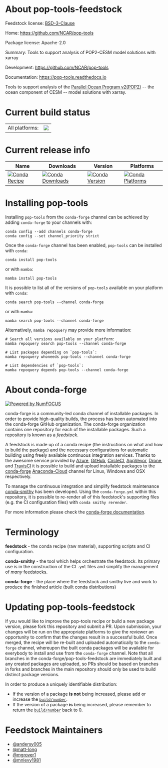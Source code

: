 About pop-tools-feedstock
=========================

Feedstock license: [BSD-3-Clause](https://github.com/conda-forge/pop-tools-feedstock/blob/main/LICENSE.txt)

Home: https://github.com/NCAR/pop-tools

Package license: Apache-2.0

Summary: Tools to support analysis of POP2-CESM model solutions with xarray

Development: https://github.com/NCAR/pop-tools

Documentation: https://pop-tools.readthedocs.io

Tools to support analysis of the [Parallel Ocean Program v2(POP2)](http://www.cesm.ucar.edu/models/cesm1.0/pop2/doc/sci/POPRefManual.pdf)
-- the ocean component of CESM -- model solutions with xarray.


Current build status
====================


<table><tr><td>All platforms:</td>
    <td>
      <a href="https://dev.azure.com/conda-forge/feedstock-builds/_build/latest?definitionId=9099&branchName=main">
        <img src="https://dev.azure.com/conda-forge/feedstock-builds/_apis/build/status/pop-tools-feedstock?branchName=main">
      </a>
    </td>
  </tr>
</table>

Current release info
====================

| Name | Downloads | Version | Platforms |
| --- | --- | --- | --- |
| [![Conda Recipe](https://img.shields.io/badge/recipe-pop--tools-green.svg)](https://anaconda.org/conda-forge/pop-tools) | [![Conda Downloads](https://img.shields.io/conda/dn/conda-forge/pop-tools.svg)](https://anaconda.org/conda-forge/pop-tools) | [![Conda Version](https://img.shields.io/conda/vn/conda-forge/pop-tools.svg)](https://anaconda.org/conda-forge/pop-tools) | [![Conda Platforms](https://img.shields.io/conda/pn/conda-forge/pop-tools.svg)](https://anaconda.org/conda-forge/pop-tools) |

Installing pop-tools
====================

Installing `pop-tools` from the `conda-forge` channel can be achieved by adding `conda-forge` to your channels with:

```
conda config --add channels conda-forge
conda config --set channel_priority strict
```

Once the `conda-forge` channel has been enabled, `pop-tools` can be installed with `conda`:

```
conda install pop-tools
```

or with `mamba`:

```
mamba install pop-tools
```

It is possible to list all of the versions of `pop-tools` available on your platform with `conda`:

```
conda search pop-tools --channel conda-forge
```

or with `mamba`:

```
mamba search pop-tools --channel conda-forge
```

Alternatively, `mamba repoquery` may provide more information:

```
# Search all versions available on your platform:
mamba repoquery search pop-tools --channel conda-forge

# List packages depending on `pop-tools`:
mamba repoquery whoneeds pop-tools --channel conda-forge

# List dependencies of `pop-tools`:
mamba repoquery depends pop-tools --channel conda-forge
```


About conda-forge
=================

[![Powered by
NumFOCUS](https://img.shields.io/badge/powered%20by-NumFOCUS-orange.svg?style=flat&colorA=E1523D&colorB=007D8A)](https://numfocus.org)

conda-forge is a community-led conda channel of installable packages.
In order to provide high-quality builds, the process has been automated into the
conda-forge GitHub organization. The conda-forge organization contains one repository
for each of the installable packages. Such a repository is known as a *feedstock*.

A feedstock is made up of a conda recipe (the instructions on what and how to build
the package) and the necessary configurations for automatic building using freely
available continuous integration services. Thanks to the awesome service provided by
[Azure](https://azure.microsoft.com/en-us/services/devops/), [GitHub](https://github.com/),
[CircleCI](https://circleci.com/), [AppVeyor](https://www.appveyor.com/),
[Drone](https://cloud.drone.io/welcome), and [TravisCI](https://travis-ci.com/)
it is possible to build and upload installable packages to the
[conda-forge](https://anaconda.org/conda-forge) [Anaconda-Cloud](https://anaconda.org/)
channel for Linux, Windows and OSX respectively.

To manage the continuous integration and simplify feedstock maintenance
[conda-smithy](https://github.com/conda-forge/conda-smithy) has been developed.
Using the ``conda-forge.yml`` within this repository, it is possible to re-render all of
this feedstock's supporting files (e.g. the CI configuration files) with ``conda smithy rerender``.

For more information please check the [conda-forge documentation](https://conda-forge.org/docs/).

Terminology
===========

**feedstock** - the conda recipe (raw material), supporting scripts and CI configuration.

**conda-smithy** - the tool which helps orchestrate the feedstock.
                   Its primary use is in the construction of the CI ``.yml`` files
                   and simplify the management of *many* feedstocks.

**conda-forge** - the place where the feedstock and smithy live and work to
                  produce the finished article (built conda distributions)


Updating pop-tools-feedstock
============================

If you would like to improve the pop-tools recipe or build a new
package version, please fork this repository and submit a PR. Upon submission,
your changes will be run on the appropriate platforms to give the reviewer an
opportunity to confirm that the changes result in a successful build. Once
merged, the recipe will be re-built and uploaded automatically to the
`conda-forge` channel, whereupon the built conda packages will be available for
everybody to install and use from the `conda-forge` channel.
Note that all branches in the conda-forge/pop-tools-feedstock are
immediately built and any created packages are uploaded, so PRs should be based
on branches in forks and branches in the main repository should only be used to
build distinct package versions.

In order to produce a uniquely identifiable distribution:
 * If the version of a package **is not** being increased, please add or increase
   the [``build/number``](https://docs.conda.io/projects/conda-build/en/latest/resources/define-metadata.html#build-number-and-string).
 * If the version of a package **is** being increased, please remember to return
   the [``build/number``](https://docs.conda.io/projects/conda-build/en/latest/resources/define-metadata.html#build-number-and-string)
   back to 0.

Feedstock Maintainers
=====================

* [@andersy005](https://github.com/andersy005/)
* [@matt-long](https://github.com/matt-long/)
* [@mgrover1](https://github.com/mgrover1/)
* [@mnlevy1981](https://github.com/mnlevy1981/)

